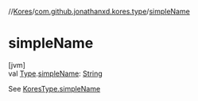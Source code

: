 //[Kores](../../index.md)/[com.github.jonathanxd.kores.type](index.md)/[simpleName](simple-name.md)

# simpleName

[jvm]\
val [Type](https://docs.oracle.com/javase/8/docs/api/java/lang/reflect/Type.html).[simpleName](simple-name.md): [String](https://kotlinlang.org/api/latest/jvm/stdlib/kotlin/-string/index.html)

See [KoresType.simpleName](-kores-type/simple-name.md)
